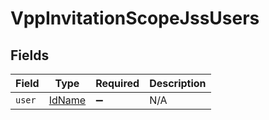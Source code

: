 # VppInvitationScopeJssUsers


## Fields

| Field                                   | Type                                    | Required                                | Description                             |
| --------------------------------------- | --------------------------------------- | --------------------------------------- | --------------------------------------- |
| `user`                                  | [IdName](../../models/shared/idname.md) | :heavy_minus_sign:                      | N/A                                     |